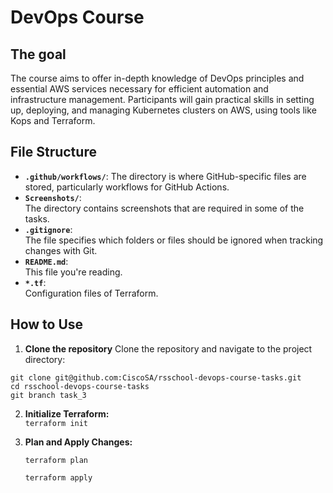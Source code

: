 # DevOps Course

## The goal

The course aims to offer in-depth knowledge of DevOps principles and essential AWS services necessary for efficient automation and infrastructure management. Participants will gain practical skills in setting up, deploying, and managing Kubernetes clusters on AWS, using tools like Kops and Terraform.

## File Structure
- **```.github/workflows/```**:
  The directory is where GitHub-specific files are stored, particularly workflows for GitHub Actions.
- **```Screenshots/```**:  
  The directory contains screenshots that are required in some of the tasks.
- **```.gitignore```**:  
  The file specifies which folders or files should be ignored when tracking changes with Git.
- **```README.md```**:  
  This file you're reading.
- **```*.tf```**:  
  Configuration files of Terraform.

## How to Use

1. **Clone the repository**
Clone the repository and navigate to the project directory:
```
git clone git@github.com:CiscoSA/rsschool-devops-course-tasks.git
cd rsschool-devops-course-tasks
git branch task_3
```
2. **Initialize Terraform:**  
   ```terraform init```

3. **Plan and Apply Changes:**  

   ```terraform plan```  

   ```terraform apply```